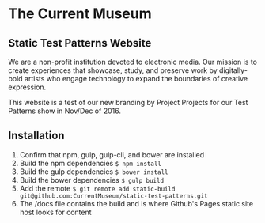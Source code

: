 # The Current Museum
## Static Test Patterns Website

We are a non-profit institution devoted to electronic media. Our mission is to create experiences that showcase, study, and preserve work by digitally-bold artists who engage technology to expand the boundaries of creative expression.

This website is a test of our new branding by Project Projects for our Test Patterns show in Nov/Dec of 2016.

## Installation
1. Confirm that npm, gulp, gulp-cli, and bower are installed
2. Build the npm dependencies ```$ npm install```
2. Build the gulp dependencies ```$ bower install```
3. Build the bower dependencies ```$ gulp build```
4. Add the remote ```$ git remote add static-build git@github.com:CurrentMuseum/static-test-patterns.git```
5. The /docs file contains the build and is where Github's Pages static site host looks for content